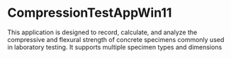 # CompressionTestAppWin11
This application is designed to record, calculate, and analyze the compressive and flexural strength of concrete specimens commonly used in laboratory testing. It supports multiple specimen types and dimensions
